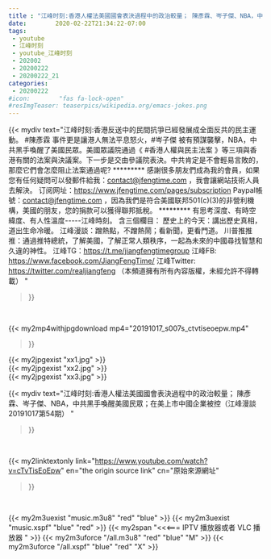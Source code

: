 ```yaml
---
title : "江峰时刻:香港人權法美國國會表決過程中的政治較量； 陳彥霖、岑子傑、NBA，中共黑手喚醒美國民眾；在美上市中國企業被控（江峰漫談 20191017第54期） "
date:        2020-02-22T21:34:22-07:00
tags:
 - youtube
 - 江峰时刻
 - youtube_江峰时刻
 - 202002
 - 20200222
 - 20200222_21
categories:
 - 20200222
#icon:        "fas fa-lock-open"
#resImgTeaser: teaserpics/wikipedia.org/emacs-jokes.png
---
```


{{< mydiv text="江峰时刻:香港反送中的民間抗爭已經發展成全面反共的民主運動。 #陳彥霖 事件更是讓港人無法平息怒火，#岑子傑 被有預謀襲擊，NBA，中共黑手喚醒了美國民眾。美國眾議院通過《 #香港人權與民主法案 》等三項與香港有關的法案與決議案。下一步是交由參議院表決。中共肯定是不會輕易言敗的，那麼它們會怎麼阻止法案通過呢?     ********* 感謝很多朋友們成為我的會員，如果您有任何疑問可以發郵件給我：contact@jfengtime.com ，我會讓網站技術人員去解決。 订阅网址：https://www.jfengtime.com/pages/subscription Paypal帳號：contact@jfengtime.com ，因為我們是符合美國联邦501(c)(3)的非營利機構，美國的朋友，您的捐款可以獲得聯邦抵稅。     ********* 有思考深度、有時空緯度、有人性溫度-----江峰時刻。 含三個欄目： 歷史上的今天：講出歷史真相，道出生命冷暖。 江峰漫談：蹭熱點，不蹭熱鬧；看新聞，更看門道。 川普推推推：通過推特總統，了解美國，了解正常人類秩序，一起為未來的中國尋找智慧和久違的神性。  江峰TG：https://t.me/jiangfengtimegroup 江峰FB: https://www.facebook.com/JiangFengTime/ 江峰Twitter: https://twitter.com/realjiangfeng （本頻道擁有所有內容版權，未經允許不得轉載） "
>}}
<br>


{{< my2mp4withjpgdownload mp4="20191017_s007s_ctvtiseoepw.mp4"
>}}

{{< my2jpgexist "xx1.jpg" >}}<br>
{{< my2jpgexist "xx2.jpg" >}}<br>
{{< my2jpgexist "xx3.jpg" >}}<br>



{{< mydiv text="江峰时刻:香港人權法美國國會表決過程中的政治較量； 陳彥霖、岑子傑、NBA，中共黑手喚醒美國民眾；在美上市中國企業被控（江峰漫談 20191017第54期） "
>}}
<br>

{{< my2linktextonly link="https://www.youtube.com/watch?v=cTvTisEoEpw"
en="the origin source link" cn="原始來源網址"
>}}


<br>

{{< my2m3uexist "music.m3u8" "red"  "blue" >}} {{< my2m3uexist "music.xspf" "blue" "red"  >}} {{< my2span "<<<=== IPTV 播放器或者 VLC 播放器 " >}} {{< my2m3uforce "/all.m3u8" "red"  "blue" "M" >}} {{< my2m3uforce "/all.xspf" "blue" "red"  "X" >}} 
